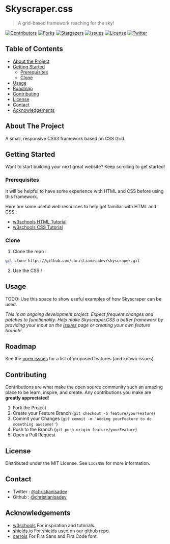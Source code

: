 # Skyscraper.css
> A grid-based framework reaching for the sky!

[![Contributors][contributors-shield]][contributors-url]
[![Forks][forks-shield]][forks-url]
[![Stargazers][stars-shield]][stars-url]
[![Issues][issues-shield]][issues-url]
[![License][license-shield]][license-url]
[![Twitter][twitter-shield]][twitter-url]

## Table of Contents

* [About the Project](#about-the-project)
* [Getting Started](#getting-started)
  * [Prerequisites](#prerequisites)
  * [Clone](#clone)
* [Usage](#usage)
* [Roadmap](#roadmap)
* [Contributing](#contributing)
* [License](#license)
* [Contact](#contact)
* [Acknowledgements](#acknowledgements)

## About The Project

A small, responsive CSS3 framework based on CSS Grid.

## Getting Started

Want to start building your next great website? Keep scrolling to get started!

### Prerequisites

It will be helpful to have some experience with HTML and CSS before using this framework.

Here are some useful web resources to help get familiar with HTML and CSS : 
* [w3schools HTML Tutorial](https://www.w3schools.com/html/default.asp)
* [w3schools CSS Tutorial](https://www.w3schools.com/css/default.asp)

### Clone 
1. Clone the repo :
```sh
git clone https://github.com/christianisadev/skyscraper.git
```
2. Use the CSS !

## Usage

TODO: Use this space to show useful examples of how Skyscraper can be used. 

_This is an ongoing development project. Expect frequent changes and patches to functionality. Help make Skyscraper.CSS a better framework by providing your input on the [Issues](https://github.com/christianisadev/skyscraper/issues) page or creating your own feature branch!_

## Roadmap

See the [open issues](https://github.com/christianisadev/skyscraper/issues) for a list of proposed features (and known issues).

## Contributing

Contributions are what make the open source community such an amazing place to be learn, inspire, and create. Any contributions you make are **greatly appreciated**!

1. Fork the Project
2. Create your Feature Branch (`git checkout -b feature/yourFeature`)
3. Commit your Changes (`git commit -m 'Adding yourFeature to do something awesome!'`)
4. Push to the Branch (`git push origin feature/yourFeature`)
5. Open a Pull Request

## License

Distributed under the MIT License. See `LICENSE` for more information.

## Contact

* Twitter : [@christianisadev](https://twitter.com/christianisadev)
* Github : [@christianisadev](https://github.com/christianisadev)

## Acknowledgements

* [w3schools](https://www.w3schools.com/) For inspiration and tutorials.
* [shields.io](https://shields.io/) For shields used on our github repo.
* [carrois](https://carrois.com/) For Fira Sans and Fira Code font.

[contributors-shield]: https://img.shields.io/github/contributors/christianisadev/skyscraper.svg?style=for-the-badge
[contributors-url]: https://github.com/christianisadev/skyscraper/graphs/contributors
[forks-shield]: https://img.shields.io/github/forks/christianisadev/skyscraper.svg?style=for-the-badge
[forks-url]: https://github.com/christianisadev/skyscraper/network/members
[stars-shield]: https://img.shields.io/github/stars/christianisadev/skyscraper.svg?style=for-the-badge
[stars-url]: https://github.com/ochristianisadev/skyscraper/stargazers
[issues-shield]: https://img.shields.io/github/issues/christianisadev/skyscraper.svg?style=for-the-badge
[issues-url]: https://github.com/christianisadev/skyscraper/issues
[license-shield]: https://img.shields.io/github/license/christianisadev/skyscraper?style=for-the-badge
[license-url]: https://github.com/christianisadev/skyscraper/blob/master/LICENSE.txt
[twitter-shield]: https://img.shields.io/twitter/follow/christianisadev?label=Follow&style=for-the-badge
[twitter-url]: https://twitter.com/intent/follow?screen_name=christianisadev
